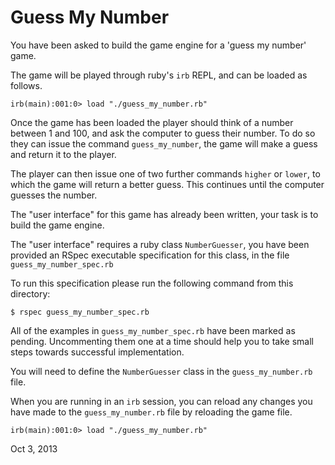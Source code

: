 # Guess My Number

You have been asked to build the game engine for a 'guess my number' game.

The game will be played through ruby's `irb` REPL, and can be loaded as follows.

```irb
irb(main):001:0> load "./guess_my_number.rb"
```

Once the game has been loaded the player should think of a number between 1 and
100, and ask the computer to guess their number. To do so they can issue the
command `guess_my_number`, the game will make a guess and return it to the
player.

The player can then issue one of two further commands `higher` or `lower`, to
which the game will return a better guess. This continues until the computer
guesses the number.

The "user interface" for this game has already been written, your task is to
build the game engine.

The "user interface" requires a ruby class `NumberGuesser`, you have been
provided an RSpec executable specification for this class, in the file
`guess_my_number_spec.rb`

To run this specification please run the following command from this directory:

```
$ rspec guess_my_number_spec.rb
```

All of the examples in `guess_my_number_spec.rb` have been marked as pending.
Uncommenting them one at a time should help you to take small steps towards
successful implementation.

You will need to define the `NumberGuesser` class in the `guess_my_number.rb`
file.

When you are running in an `irb` session, you can reload any changes you have
made to the `guess_my_number.rb` file by reloading the game file.

```irb
irb(main):001:0> load "./guess_my_number.rb"
```

Oct 3, 2013
